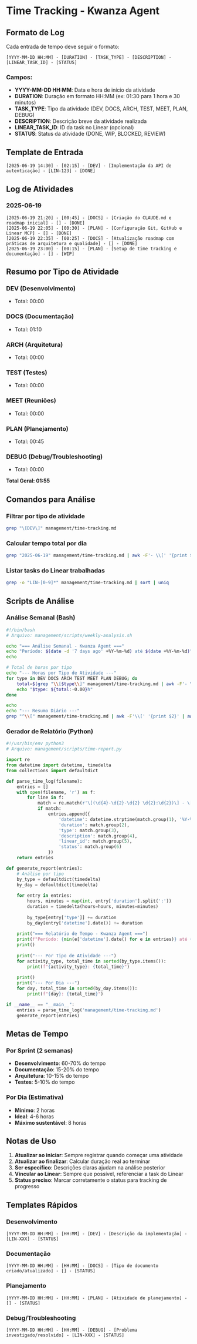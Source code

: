 # Time Tracking - Kwanza Agent

## Formato de Log

Cada entrada de tempo deve seguir o formato:

```
[YYYY-MM-DD HH:MM] - [DURATION] - [TASK_TYPE] - [DESCRIPTION] - [LINEAR_TASK_ID] - [STATUS]
```

### Campos:
- **YYYY-MM-DD HH:MM**: Data e hora de início da atividade
- **DURATION**: Duração em formato HH:MM (ex: 01:30 para 1 hora e 30 minutos)
- **TASK_TYPE**: Tipo da atividade (DEV, DOCS, ARCH, TEST, MEET, PLAN, DEBUG)
- **DESCRIPTION**: Descrição breve da atividade realizada
- **LINEAR_TASK_ID**: ID da task no Linear (opcional)
- **STATUS**: Status da atividade (DONE, WIP, BLOCKED, REVIEW)

## Template de Entrada

```
[2025-06-19 14:30] - [02:15] - [DEV] - [Implementação da API de autenticação] - [LIN-123] - [DONE]
```

## Log de Atividades

### 2025-06-19

```
[2025-06-19 21:20] - [00:45] - [DOCS] - [Criação do CLAUDE.md e roadmap inicial] - [] - [DONE]
[2025-06-19 22:05] - [00:30] - [PLAN] - [Configuração Git, GitHub e Linear MCP] - [] - [DONE]
[2025-06-19 22:35] - [00:25] - [DOCS] - [Atualização roadmap com práticas de arquitetura e qualidade] - [] - [DONE]
[2025-06-19 23:00] - [00:15] - [PLAN] - [Setup de time tracking e documentação] - [] - [WIP]
```

## Resumo por Tipo de Atividade

### DEV (Desenvolvimento)
- Total: 00:00

### DOCS (Documentação)
- Total: 01:10

### ARCH (Arquitetura)
- Total: 00:00

### TEST (Testes)
- Total: 00:00

### MEET (Reuniões)
- Total: 00:00

### PLAN (Planejamento)
- Total: 00:45

### DEBUG (Debug/Troubleshooting)
- Total: 00:00

**Total Geral: 01:55**

## Comandos para Análise

### Filtrar por tipo de atividade
```bash
grep "\[DEV\]" management/time-tracking.md
```

### Calcular tempo total por dia
```bash
grep "2025-06-19" management/time-tracking.md | awk -F'- \\[' '{print $3}' | awk -F'\\]' '{print $1}'
```

### Listar tasks do Linear trabalhadas
```bash
grep -o "LIN-[0-9]*" management/time-tracking.md | sort | uniq
```

## Scripts de Análise

### Análise Semanal (Bash)
```bash
#!/bin/bash
# Arquivo: management/scripts/weekly-analysis.sh

echo "=== Análise Semanal - Kwanza Agent ==="
echo "Período: $(date -d '7 days ago' +%Y-%m-%d) até $(date +%Y-%m-%d)"
echo

# Total de horas por tipo
echo "--- Horas por Tipo de Atividade ---"
for type in DEV DOCS ARCH TEST MEET PLAN DEBUG; do
    total=$(grep "\\[$type\\]" management/time-tracking.md | awk -F'- \\[' '{print $3}' | awk -F'\\]' '{sum += $1} END {printf "%.2f", sum}')
    echo "$type: ${total:-0.00}h"
done

echo
echo "--- Resumo Diário ---"
grep "^\\[" management/time-tracking.md | awk -F'\\[' '{print $2}' | awk -F' ' '{print $1}' | sort | uniq -c
```

### Gerador de Relatório (Python)
```python
#!/usr/bin/env python3
# Arquivo: management/scripts/time-report.py

import re
from datetime import datetime, timedelta
from collections import defaultdict

def parse_time_log(filename):
    entries = []
    with open(filename, 'r') as f:
        for line in f:
            match = re.match(r'\[(\d{4}-\d{2}-\d{2} \d{2}:\d{2})\] - \[(\d{2}:\d{2})\] - \[(\w+)\] - \[(.*?)\] - \[(.*?)\] - \[(\w+)\]', line)
            if match:
                entries.append({
                    'datetime': datetime.strptime(match.group(1), '%Y-%m-%d %H:%M'),
                    'duration': match.group(2),
                    'type': match.group(3),
                    'description': match.group(4),
                    'linear_id': match.group(5),
                    'status': match.group(6)
                })
    return entries

def generate_report(entries):
    # Análise por tipo
    by_type = defaultdict(timedelta)
    by_day = defaultdict(timedelta)
    
    for entry in entries:
        hours, minutes = map(int, entry['duration'].split(':'))
        duration = timedelta(hours=hours, minutes=minutes)
        
        by_type[entry['type']] += duration
        by_day[entry['datetime'].date()] += duration
    
    print("=== Relatório de Tempo - Kwanza Agent ===")
    print(f"Período: {min(e['datetime'].date() for e in entries)} até {max(e['datetime'].date() for e in entries)}")
    print()
    
    print("--- Por Tipo de Atividade ---")
    for activity_type, total_time in sorted(by_type.items()):
        print(f"{activity_type}: {total_time}")
    
    print()
    print("--- Por Dia ---")
    for day, total_time in sorted(by_day.items()):
        print(f"{day}: {total_time}")

if __name__ == "__main__":
    entries = parse_time_log('management/time-tracking.md')
    generate_report(entries)
```

## Metas de Tempo

### Por Sprint (2 semanas)
- **Desenvolvimento**: 60-70% do tempo
- **Documentação**: 15-20% do tempo
- **Arquitetura**: 10-15% do tempo
- **Testes**: 5-10% do tempo

### Por Dia (Estimativa)
- **Mínimo**: 2 horas
- **Ideal**: 4-6 horas
- **Máximo sustentável**: 8 horas

## Notas de Uso

1. **Atualizar ao iniciar**: Sempre registrar quando começar uma atividade
2. **Atualizar ao finalizar**: Calcular duração real ao terminar
3. **Ser específico**: Descrições claras ajudam na análise posterior
4. **Vincular ao Linear**: Sempre que possível, referenciar a task do Linear
5. **Status preciso**: Marcar corretamente o status para tracking de progresso

## Templates Rápidos

### Desenvolvimento
```
[YYYY-MM-DD HH:MM] - [HH:MM] - [DEV] - [Descrição da implementação] - [LIN-XXX] - [STATUS]
```

### Documentação
```
[YYYY-MM-DD HH:MM] - [HH:MM] - [DOCS] - [Tipo de documento criado/atualizado] - [] - [STATUS]
```

### Planejamento
```
[YYYY-MM-DD HH:MM] - [HH:MM] - [PLAN] - [Atividade de planejamento] - [] - [STATUS]
```

### Debug/Troubleshooting
```
[YYYY-MM-DD HH:MM] - [HH:MM] - [DEBUG] - [Problema investigado/resolvido] - [LIN-XXX] - [STATUS]
```